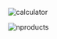 ![calculator](https://github.com/DeepanshuAgarwal999/2100290130060/assets/95143999/16670543-7830-4939-b784-c624ba163d0d)

![nproducts](https://github.com/DeepanshuAgarwal999/2100290130060/assets/95143999/460c0166-9959-4abe-8778-9dde5e8e8f3b)
